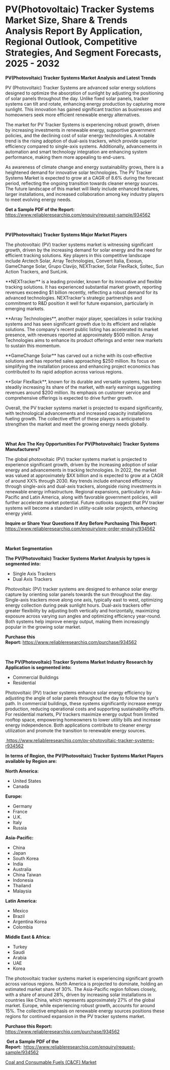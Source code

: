 <p><h1>PV(Photovoltaic) Tracker Systems Market Size, Share & Trends Analysis Report By Application, Regional Outlook, Competitive Strategies, And Segment Forecasts, 2025 - 2032</h1></p><p><strong>PV(Photovoltaic) Tracker Systems Market Analysis and Latest Trends</strong></p>
<p><p>PV (Photovoltaic) Tracker Systems are advanced solar energy solutions designed to optimize the absorption of sunlight by adjusting the positioning of solar panels throughout the day. Unlike fixed solar panels, tracker systems can tilt and rotate, enhancing energy production by capturing more sunlight. This innovation has gained significant traction as businesses and homeowners seek more efficient renewable energy alternatives.</p><p>The market for PV Tracker Systems is experiencing robust growth, driven by increasing investments in renewable energy, supportive government policies, and the declining cost of solar energy technologies. A notable trend is the rising adoption of dual-axis trackers, which provide superior efficiency compared to single-axis systems. Additionally, advancements in automation and smart technology integration are enhancing system performance, making them more appealing to end-users.</p><p>As awareness of climate change and energy sustainability grows, there is a heightened demand for innovative solar technologies. The PV Tracker Systems Market is expected to grow at a CAGR of 8.6% during the forecast period, reflecting the ongoing transition towards cleaner energy sources. The future landscape of this market will likely include enhanced features, larger installations, and increased collaboration among key industry players to meet evolving energy needs.</p></p>
<p><strong>Get a Sample PDF of the Report:&nbsp;</strong> <a href="https://www.reliableresearchiq.com/enquiry/request-sample/934562?utm_campaign=3068&utm_medium=2&utm_source=Github&utm_content=ia&utm_term=07042025&utm_id=pvphotovoltaic-tracker-systems">https://www.reliableresearchiq.com/enquiry/request-sample/934562</a></p>
<p>&nbsp;</p>
<p><strong>PV(Photovoltaic) Tracker Systems Major Market Players</strong></p>
<p><p>The photovoltaic (PV) tracker systems market is witnessing significant growth, driven by the increasing demand for solar energy and the need for efficient tracking solutions. Key players in this competitive landscape include Arctech Solar, Array Technologies, Convert Italia, Exosun, GameChange Solar, Grupo Clavijo, NEXTracker, Solar FlexRack, Soltec, Sun Action Trackers, and SunLink.</p><p>**NEXTracker** is a leading provider, known for its innovative and flexible tracking solutions. It has experienced substantial market growth, reporting revenues exceeding $1 billion recently, reflecting a robust demand for its advanced technologies. NEXTracker's strategic partnerships and commitment to R&D position it well for future expansion, particularly in emerging markets.</p><p>**Array Technologies**, another major player, specializes in solar tracking systems and has seen significant growth due to its efficient and reliable solutions. The company's recent public listing has accelerated its market presence, with revenues reported at approximately $500 million. Array Technologies aims to enhance its product offerings and enter new markets to sustain this momentum.</p><p>**GameChange Solar** has carved out a niche with its cost-effective solutions and has reported sales approaching $250 million. Its focus on simplifying the installation process and enhancing project economics has contributed to its rapid adoption across various regions.</p><p>**Solar FlexRack**, known for its durable and versatile systems, has been steadily increasing its share of the market, with early earnings suggesting revenues around $200 million. Its emphasis on customer service and comprehensive offerings is expected to drive further growth.</p><p>Overall, the PV tracker systems market is projected to expand significantly, with technological advancements and increased capacity installations fueling growth. The collective effort of these players is anticipated to strengthen the market and meet the growing energy needs globally.</p></p>
<p>&nbsp;</p>
<p><strong>What Are The Key Opportunities For PV(Photovoltaic) Tracker Systems Manufacturers?</strong></p>
<p><p>The global photovoltaic (PV) tracker systems market is projected to experience significant growth, driven by the increasing adoption of solar energy and advancements in tracking technologies. In 2022, the market was valued at approximately $XX billion and is expected to grow at a CAGR of around XX% through 2030. Key trends include enhanced efficiency through single-axis and dual-axis trackers, alongside rising investments in renewable energy infrastructure. Regional expansions, particularly in Asia-Pacific and Latin America, along with favorable government policies, will further accelerate market potential. Future outlooks suggest that PV tracker systems will become a standard in utility-scale solar projects, enhancing energy yield.</p></p>
<p><strong>Inquire or Share Your Questions If Any Before Purchasing This Report:</strong> <a href="https://www.reliableresearchiq.com/enquiry/pre-order-enquiry/934562?utm_campaign=3068&utm_medium=2&utm_source=Github&utm_content=ia&utm_term=07042025&utm_id=pvphotovoltaic-tracker-systems">https://www.reliableresearchiq.com/enquiry/pre-order-enquiry/934562</a></p>
<p>&nbsp;</p>
<p><strong>Market Segmentation</strong></p>
<p><strong>The PV(Photovoltaic) Tracker Systems Market Analysis by types is segmented into:</strong></p>
<p><ul><li>Single Axis Trackers</li><li>Dual Axis Trackers</li></ul></p>
<p><p>Photovoltaic (PV) tracker systems are designed to enhance solar energy capture by orienting solar panels towards the sun throughout the day. Single-axis trackers move along one axis, typically east to west, optimizing energy collection during peak sunlight hours. Dual-axis trackers offer greater flexibility by adjusting both vertically and horizontally, maximizing exposure across varying sun angles and optimizing efficiency year-round. Both systems help improve energy output, making them increasingly popular in the growing solar market.</p></p>
<p><strong>Purchase this Report:&nbsp;</strong><a href="https://www.reliableresearchiq.com/purchase/934562?utm_campaign=3068&utm_medium=2&utm_source=Github&utm_content=ia&utm_term=07042025&utm_id=pvphotovoltaic-tracker-systems">https://www.reliableresearchiq.com/purchase/934562</a></p>
<p>&nbsp;</p>
<p><strong>The PV(Photovoltaic) Tracker Systems Market Industry Research by Application is segmented into:</strong></p>
<p><ul><li>Commercial Buildings</li><li>Residential</li></ul></p>
<p><p>Photovoltaic (PV) tracker systems enhance solar energy efficiency by adjusting the angle of solar panels throughout the day to follow the sun's path. In commercial buildings, these systems significantly increase energy production, reducing operational costs and supporting sustainability efforts. For residential markets, PV trackers maximize energy output from limited rooftop space, empowering homeowners to lower utility bills and increase energy independence. Both applications contribute to cleaner energy utilization and promote the transition to renewable energy sources.</p></p>
<p><a href="https://www.reliableresearchiq.com/pv-photovoltaic-tracker-systems-r934562?utm_campaign=3068&utm_medium=2&utm_source=Github&utm_content=ia&utm_term=07042025&utm_id=pvphotovoltaic-tracker-systems">&nbsp;https://www.reliableresearchiq.com/pv-photovoltaic-tracker-systems-r934562</a></p>
<p><strong>In terms of Region, the PV(Photovoltaic) Tracker Systems Market Players available by Region are:</strong></p>
<p>
    <p> <strong> North America: </strong>
        <ul>
            <li>United States</li>
            <li>Canada</li>
        </ul>
        </p> 
    <p> <strong> Europe: </strong>
        <ul>
            <li>Germany</li>
            <li>France</li>
            <li>U.K.</li>
            <li>Italy</li>
            <li>Russia</li>
        </ul>
        </p> 
    <p> <strong> Asia-Pacific: </strong>
        <ul>
            <li>China</li>
            <li>Japan</li>
            <li>South Korea</li>
            <li>India</li>
            <li>Australia</li>
            <li>China Taiwan</li>
            <li>Indonesia</li>
            <li>Thailand</li>
            <li>Malaysia</li>
        </ul>
        </p> 
    <p> <strong> Latin America: </strong>
        <ul>
            <li>Mexico</li>
            <li>Brazil</li>
            <li>Argentina Korea</li>
            <li>Colombia</li>
        </ul>
        </p> 
    <p> <strong> Middle East & Africa: </strong>
        <ul>
            <li>Turkey</li>
            <li>Saudi</li>
            <li>Arabia</li>
            <li>UAE</li>
            <li>Korea</li>
        </ul>
    </p>
    </p>
<p><p>The photovoltaic tracker systems market is experiencing significant growth across various regions. North America is projected to dominate, holding an estimated market share of 30%. The Asia-Pacific region follows closely, with a share of around 28%, driven by increasing solar installations in countries like China, which represents approximately 27% of the global market. Europe, while experiencing robust growth, accounts for around 15%. The collective emphasis on renewable energy sources positions these regions for continued expansion in the PV tracker systems market.</p></p>
<p><strong>Purchase this Report: </strong><a href="https://www.reliableresearchiq.com/purchase/934562?utm_campaign=3068&utm_medium=2&utm_source=Github&utm_content=ia&utm_term=07042025&utm_id=pvphotovoltaic-tracker-systems">https://www.reliableresearchiq.com/purchase/934562</a></p>
<p>&nbsp;<strong>Get a Sample PDF of the Report:&nbsp;&nbsp;</strong><a href="https://www.reliableresearchiq.com/enquiry/request-sample/934562?utm_campaign=3068&utm_medium=2&utm_source=Github&utm_content=ia&utm_term=07042025&utm_id=pvphotovoltaic-tracker-systems">https://www.reliableresearchiq.com/enquiry/request-sample/934562</a></p>
<p><strong></strong></p>
<p><p><a href="https://github.com/miottaredlin79/Market-Research-Report-List-1/blob/main/coal-and-consumable-fuels-ccf-market.md?utm_campaign=3068&utm_medium=2&utm_source=Github&utm_content=ia&utm_term=07042025&utm_id=pvphotovoltaic-tracker-systems">Coal and Consumable Fuels (C&CF) Market</a></p></p>